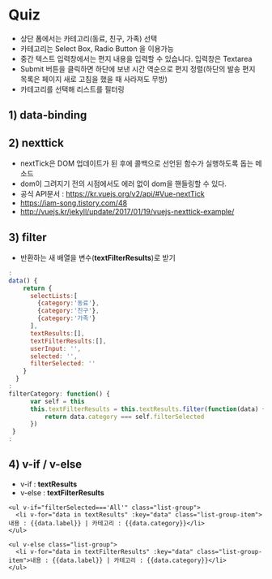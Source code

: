 # Quiz

* 상단 폼에서는 카테고리(동료, 친구, 가족) 선택
* 카테고리는 Select Box, Radio Button 을 이용가능
* 중간 텍스트 입력창에서는 편지 내용을 입력할 수 있습니다. 입력창은 Textarea
* Submit 버튼을 클릭하면 하단에 보낸 시간 역순으로 편지 정렬(하단의 발송 편지 목록은 페이지 새로 고침을 했을 때 사라져도 무방) 
* 카테고리를 선택해 리스트를 필터링

## 1) data-binding
## 2) nexttick
* nextTick은 DOM 업데이트가 된 후에 콜백으로 선언된 함수가 실행하도록 돕는 메소드
* dom이 그려지기 전의 시점에서도 에러 없이 dom을 핸들링할 수 있다. 
* 공식 API문서 : https://kr.vuejs.org/v2/api/#Vue-nextTick
* https://iam-song.tistory.com/48
* http://vuejs.kr/jekyll/update/2017/01/19/vuejs-nexttick-example/
## 3) filter
* 반환하는 새 배열을 변수(**textFilterResults**)로 받기

```javascript
:
data() {
    return {
      selectLists:[
        {category:'동료'},
        {category:'친구'},
        {category:'가족'}
      ],
      textResults:[],
      textFilterResults:[],
      userInput: '',
      selected: '',
      filterSelected: ''
    }
  }
:
filterCategory: function() {
      var self = this
      this.textFilterResults = this.textResults.filter(function(data) {
          return data.category === self.filterSelected
      })
 }
:
```

## 4) v-if / v-else
* v-if : **textResults**
* v-else : **textFilterResults**
```vue
<ul v-if="filterSelected==='All'" class="list-group">
  <li v-for="data in textResults" :key="data" class="list-group-item">내용 : {{data.label}} | 카테고리 : {{data.category}}</li>
</ul>

<ul v-else class="list-group">
  <li v-for="data in textFilterResults" :key="data" class="list-group-item">내용 : {{data.label}} | 카테고리 : {{data.category}}</li>
</ul>
```
